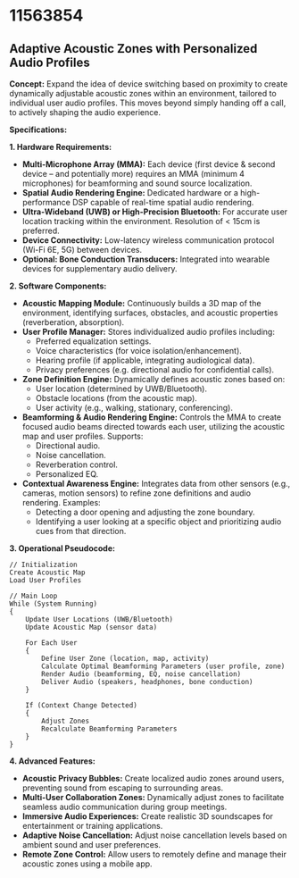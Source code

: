 # 11563854

## Adaptive Acoustic Zones with Personalized Audio Profiles

**Concept:** Expand the idea of device switching based on proximity to create dynamically adjustable acoustic zones within an environment, tailored to individual user audio profiles. This moves beyond simply handing off a call, to actively shaping the audio experience.

**Specifications:**

**1. Hardware Requirements:**

*   **Multi-Microphone Array (MMA):** Each device (first device & second device – and potentially more) requires an MMA (minimum 4 microphones) for beamforming and sound source localization.
*   **Spatial Audio Rendering Engine:** Dedicated hardware or a high-performance DSP capable of real-time spatial audio rendering.
*   **Ultra-Wideband (UWB) or High-Precision Bluetooth:** For accurate user location tracking within the environment. Resolution of < 15cm is preferred.
*   **Device Connectivity:** Low-latency wireless communication protocol (Wi-Fi 6E, 5G) between devices.
*   **Optional: Bone Conduction Transducers:** Integrated into wearable devices for supplementary audio delivery.

**2. Software Components:**

*   **Acoustic Mapping Module:** Continuously builds a 3D map of the environment, identifying surfaces, obstacles, and acoustic properties (reverberation, absorption).
*   **User Profile Manager:** Stores individualized audio profiles including:
    *   Preferred equalization settings.
    *   Voice characteristics (for voice isolation/enhancement).
    *   Hearing profile (if applicable, integrating audiological data).
    *   Privacy preferences (e.g. directional audio for confidential calls).
*   **Zone Definition Engine:** Dynamically defines acoustic zones based on:
    *   User location (determined by UWB/Bluetooth).
    *   Obstacle locations (from the acoustic map).
    *   User activity (e.g., walking, stationary, conferencing).
*   **Beamforming & Audio Rendering Engine:** Controls the MMA to create focused audio beams directed towards each user, utilizing the acoustic map and user profiles. Supports:
    *   Directional audio.
    *   Noise cancellation.
    *   Reverberation control.
    *   Personalized EQ.
*   **Contextual Awareness Engine:** Integrates data from other sensors (e.g., cameras, motion sensors) to refine zone definitions and audio rendering.  Examples:
    *   Detecting a door opening and adjusting the zone boundary.
    *   Identifying a user looking at a specific object and prioritizing audio cues from that direction.

**3. Operational Pseudocode:**

```
// Initialization
Create Acoustic Map
Load User Profiles

// Main Loop
While (System Running)
{
    Update User Locations (UWB/Bluetooth)
    Update Acoustic Map (sensor data)

    For Each User
    {
        Define User Zone (location, map, activity)
        Calculate Optimal Beamforming Parameters (user profile, zone)
        Render Audio (beamforming, EQ, noise cancellation)
        Deliver Audio (speakers, headphones, bone conduction)
    }

    If (Context Change Detected)
    {
        Adjust Zones
        Recalculate Beamforming Parameters
    }
}
```

**4. Advanced Features:**

*   **Acoustic Privacy Bubbles:** Create localized audio zones around users, preventing sound from escaping to surrounding areas.
*   **Multi-User Collaboration Zones:** Dynamically adjust zones to facilitate seamless audio communication during group meetings.
*   **Immersive Audio Experiences:** Create realistic 3D soundscapes for entertainment or training applications.
*   **Adaptive Noise Cancellation:** Adjust noise cancellation levels based on ambient sound and user preferences.
*   **Remote Zone Control:** Allow users to remotely define and manage their acoustic zones using a mobile app.
